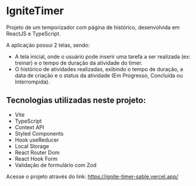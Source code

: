 # IgniteTimer
Projeto de um temporizador com página de histórico, desenvolvida em ReactJS e TypeScript.

A aplicação possui 2 telas, sendo:
- A tela inicial, onde o usuário pode inserir uma tarefa a ser realizada (ex: treinar) e o tempo de duração da atividade do timer.
- O histórico de atividades realizadas, exibindo o tempo de duração, a data de criação e o status da atividade (Em Progresso, Concluída ou Interrompida).

## Tecnologias utilizadas neste projeto:

- Vite
- TypeScript
- Context API
- Styled Components
- Hook useReducer
- Local Storage
- React Router Dom
- React Hook Form
- Validação de formulário com Zod

Acesse o projeto através do link: https://ignite-timer-sable.vercel.app/
